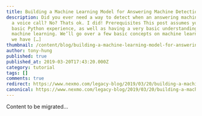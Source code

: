 ```yaml
---
title: Building a Machine Learning Model for Answering Machine Detection
description: Did you ever need a way to detect when an answering machine was on
  a voice call? No? Thats ok. I did! Prerequisites This post assumes you have
  basic Python experience, as well as having a very basic understanding of
  machine learning. We’ll go over a few basic concepts on machine learning, and
  we have […]
thumbnail: /content/blog/building-a-machine-learning-model-for-answering-machine-detection-dr/Building-a-Machine-Learning-Model-for-Answering-Machine-Detection.png
author: tony-hung
published: true
published_at: 2019-03-20T17:43:20.000Z
category: tutorial
tags: []
comments: true
redirect: https://www.nexmo.com/legacy-blog/2019/03/20/building-a-machine-learning-model-for-answering-machine-detection-dr
canonical: https://www.nexmo.com/legacy-blog/2019/03/20/building-a-machine-learning-model-for-answering-machine-detection-dr
---
```


Content to be migrated...
